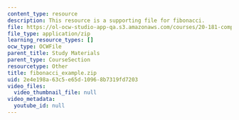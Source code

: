 ```yaml
---
content_type: resource
description: This resource is a supporting file for fibonacci.
file: https://ol-ocw-studio-app-qa.s3.amazonaws.com/courses/20-181-computation-for-biological-engineers-fall-2006/2e4e198a63c5e65d10968b7319fd7203_fibonacci_example.zip
file_type: application/zip
learning_resource_types: []
ocw_type: OCWFile
parent_title: Study Materials
parent_type: CourseSection
resourcetype: Other
title: fibonacci_example.zip
uid: 2e4e198a-63c5-e65d-1096-8b7319fd7203
video_files:
  video_thumbnail_file: null
video_metadata:
  youtube_id: null
---
```

